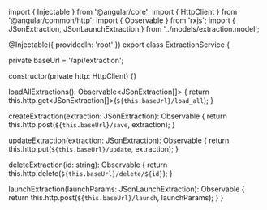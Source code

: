 import { Injectable } from '@angular/core';
import { HttpClient } from '@angular/common/http';
import { Observable } from 'rxjs';
import {
  JSonExtraction,
  JSonLaunchExtraction
} from '../models/extraction.model';

@Injectable({ providedIn: 'root' })
export class ExtractionService {

  private baseUrl = '/api/extraction';

  constructor(private http: HttpClient) {}

  loadAllExtractions(): Observable<JSonExtraction[]> {
    return this.http.get<JSonExtraction[]>(`${this.baseUrl}/load_all`);
  }

  createExtraction(extraction: JSonExtraction): Observable<any> {
    return this.http.post<any>(`${this.baseUrl}/save`, extraction);
  }

  updateExtraction(extraction: JSonExtraction): Observable<any> {
    return this.http.put<any>(`${this.baseUrl}/update`, extraction);
  }

  deleteExtraction(id: string): Observable<any> {
    return this.http.delete<any>(`${this.baseUrl}/delete/${id}`);
  }

  launchExtraction(launchParams: JSonLaunchExtraction): Observable<any> {
    return this.http.post<any>(`${this.baseUrl}/launch`, launchParams);
  }
}
